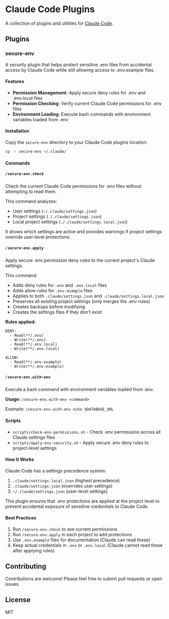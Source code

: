 # Claude Code Plugins

A collection of plugins and utilities for [Claude Code](https://claude.com/claude-code).

## Plugins

### secure-env

A security plugin that helps protect sensitive .env files from accidental access by Claude Code while still allowing access to .env.example files.

#### Features

- **Permission Management**: Apply secure deny rules for .env and .env.local files
- **Permission Checking**: Verify current Claude Code permissions for .env files
- **Environment Loading**: Execute bash commands with environment variables loaded from .env

#### Installation

Copy the `secure-env` directory to your Claude Code plugins location:

```bash
cp -r secure-env ~/.claude/
```

#### Commands

##### `/secure-env.check`

Check the current Claude Code permissions for .env files without attempting to read them.

This command analyzes:
- User settings (`~/.claude/settings.json`)
- Project settings (`./.claude/settings.json`)
- Local project settings (`./.claude/settings.local.json`)

It shows which settings are active and provides warnings if project settings override user-level protections.

##### `/secure-env.apply`

Apply secure .env permission deny rules to the current project's Claude settings.

This command:
- Adds deny rules for `.env` and `.env.local` files
- Adds allow rules for `.env.example` files
- Applies to both `.claude/settings.json` and `.claude/settings.local.json`
- Preserves all existing project settings (only merges the .env rules)
- Creates backups before modifying
- Creates the settings files if they don't exist

**Rules applied:**
```
DENY:
  - Read(**/.env)
  - Write(**/.env)
  - Read(**/.env.local)
  - Write(**/.env.local)

ALLOW:
  - Read(**/.env.example)
  - Write(**/.env.example)
```

##### `/secure-env.with-env`

Execute a bash command with environment variables loaded from .env.

**Usage:** `/secure-env.with-env <command>`

Example: `/secure-env.with-env echo $DATABASE_URL`

#### Scripts

- `scripts/check-env-permissions.sh` - Check .env permissions across all Claude settings files
- `scripts/apply-env-security.sh` - Apply secure .env deny rules to project-level settings

#### How It Works

Claude Code has a settings precedence system:
1. `.claude/settings.local.json` (highest precedence)
2. `.claude/settings.json` (overrides user settings)
3. `~/.claude/settings.json` (user-level settings)

This plugin ensures that .env protections are applied at the project level to prevent accidental exposure of sensitive credentials to Claude Code.

#### Best Practices

1. Run `/secure-env.check` to see current permissions
2. Run `/secure-env.apply` in each project to add protections
3. Use `.env.example` files for documentation (Claude can read these)
4. Keep actual credentials in `.env` or `.env.local` (Claude cannot read these after applying rules)

## Contributing

Contributions are welcome! Please feel free to submit pull requests or open issues.

## License

MIT
